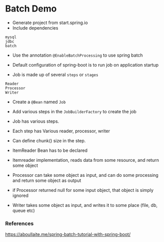 # Batch Demo

* Generate project from start.spring.io
* Include dependencies 

```
mysql
jdbc
batch
```

* Use the annotation `@EnableBatchProcessing` to use spring batch

* Default configuration of spring-boot is to run job on application startup

* Job is made up of several `steps` or `stages`

```
Reader
Processor
Writer
```

* Create a `@Bean` named `Job`
* Add various steps in the `JobBuilderFactory` to create the job
* Job has various steps.
* Each step has Various reader, processor, writer
* Can define chunk() size in the step.

* ItemReader Bean has to be declared 
* Itemreader implementation, reads data from some resource, and return some object
* Processor can take some object as input, and can do some processing and return some object as output
* if Processor returned null for some input object, that object is simply ignored
* Writer takes some object as input, and writes it to some place (file, db, queue etc)


### References

https://aboullaite.me/spring-batch-tutorial-with-spring-boot/